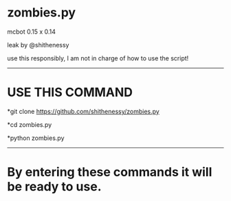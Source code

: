 # zombies.py
mcbot 0.15 x 0.14

leak by @shithenessy

use this responsibly, I am not in charge of how to use the script!

-----------------------------------------------------------------

# USE THIS COMMAND
*git clone https://github.com/shithenessy/zombies.py

*cd zombies.py

*python zombies.py

------------------------------------------------------------------
# By entering these commands it will be ready to use.
